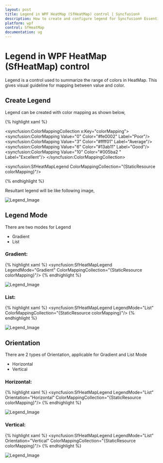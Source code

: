 ```yaml
---
layout: post
title: Legend in WPF HeatMap (SfHeatMap) control | Syncfusion®
description: How to create and configure legend for Syncfusion® Essential Studio® WPF HeatMap (SfHeatMap) control, its elements and more.
platform: wpf
control: SfHeatMap
documentation: ug
---
```


# Legend in WPF HeatMap (SfHeatMap) control
Legend is a control used to summarize the range of colors in HeatMap. This gives visual guideline for mapping between value and color.

## Create Legend
Legend can be created with color mapping as shown below,

{% highlight xaml %}

<syncfusion:ColorMappingCollection x:Key="colorMapping">
    <syncfusion:ColorMapping Value="0" Color="#fe0002" Label="Poor"/>
    <syncfusion:ColorMapping Value="3" Color="#ffff01" Label="Average"/>
    <syncfusion:ColorMapping Value="6" Color="#13ab11" Label="Good"/>
    <syncfusion:ColorMapping Value="10" Color="#005ba2 " Label="Excellent"/>
</syncfusion:ColorMappingCollection>

<syncfusion:SfHeatMapLegend ColorMappingCollection="{StaticResource colorMapping}"/>

{% endhighlight %}

Resultant legend will be like following image,

![Legend_Image](Images/Legend.png)

## Legend Mode
There are two modes for Legend

* Gradient
* List


### Gradient:
{% highlight xaml %}
<syncfusion:SfHeatMapLegend 
	LegendMode="Gradient" 
	ColorMappingCollection="{StaticResource colorMapping}"/>
{% endhighlight %}

![Legend_Image](Images/Legend_Gradient.png)

### List:
{% highlight xaml %}
<syncfusion:SfHeatMapLegend
	LegendMode="List" 
	ColorMappingCollection="{StaticResource colorMapping}"/>
{% endhighlight %}

![Legend_Image](Images/Legend_List.png)

## Orientation
There are 2 types of Orientation, applicable for Gradient and List Mode
* Horizontal
* Vertical

### Horizontal:
{% highlight xaml %}
<syncfusion:SfHeatMapLegend 
	LegendMode="List" 
	Orientation="Horizontal" 
	ColorMappingCollection="{StaticResource colorMapping}"/>
{% endhighlight %}

![Legend_Image](Images/Legend_Horizontal.png)

### Vertical:
{% highlight xaml %}
<syncfusion:SfHeatMapLegend 
	LegendMode="List" 
	Orientation="Vertical" 
	ColorMappingCollection="{StaticResource colorMapping}"/>
{% endhighlight %}

![Legend_Image](Images/Legend_Vertical.png)
